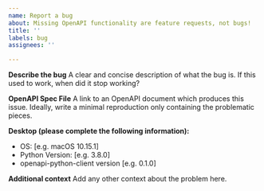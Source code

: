 ```yaml
---
name: Report a bug
about: Missing OpenAPI functionality are feature requests, not bugs!
title: ''
labels: bug
assignees: ''

---
```


**Describe the bug**
A clear and concise description of what the bug is. If this used to work, when did it stop working?

**OpenAPI Spec File**
A link to an OpenAPI document which produces this issue. Ideally, write a minimal reproduction only containing the problematic pieces.

**Desktop (please complete the following information):**
 - OS: [e.g. macOS 10.15.1]
 - Python Version: [e.g. 3.8.0]
 - openapi-python-client version [e.g. 0.1.0]

**Additional context**
Add any other context about the problem here.
